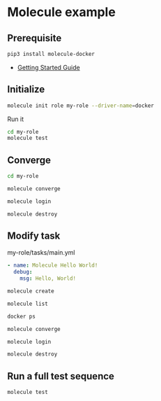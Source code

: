 # Molecule example

## Prerequisite

```sh
pip3 install molecule-docker
```

* [Getting Started Guide](https://molecule.readthedocs.io/en/latest/getting-started.html)

## Initialize

```sh
molecule init role my-role --driver-name=docker
```

Run it

```sh
cd my-role
molecule test
```

## Converge

```sh
cd my-role

molecule converge
```

```sh
molecule login
```

```sh
molecule destroy
```

## Modify task

my-role/tasks/main.yml

```yml
- name: Molecule Hello World!
  debug:
    msg: Hello, World!
```

```sh
molecule create

molecule list

docker ps
```

```sh
molecule converge
```

```sh
molecule login
```

```sh
molecule destroy
```

## Run a full test sequence

```sh
molecule test
```
